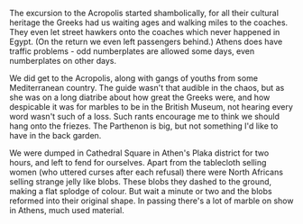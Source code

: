 The excursion to the Acropolis started shambolically, for all their cultural heritage the Greeks had us waiting ages and walking miles to the coaches. They even let street hawkers onto the coaches which never happened in Egypt. (On the return we even left passengers behind.) Athens does have traffic problems - odd numberplates are allowed some days, even numberplates on other days.

We did get to the Acropolis, along with gangs of youths from some Mediterranean country. The guide wasn't that audible in the chaos, but as she was on a long diatribe about how great the Greeks were, and how despicable it was for marbles to be in the British Museum, not hearing every word wasn't such of a loss. Such rants encourage me to think we should hang onto the friezes. The Parthenon is big, but not something I'd like to have in the back garden.

We were dumped in Cathedral Square in Athen's Plaka district for two hours, and left to fend for ourselves. Apart from the tablecloth selling women (who uttered curses after each refusal) there were North Africans selling strange jelly like blobs. These blobs they dashed to the ground, making a flat splodge of colour. But wait a minute or two and the blobs reformed into their original shape. In passing there's a lot of marble on show in Athens, much used material.
